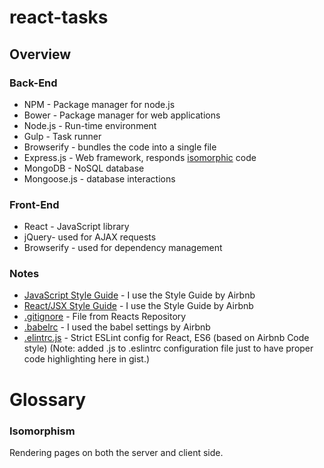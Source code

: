 # react-tasks

## Overview

### Back-End

* NPM - Package manager for node.js
* Bower - Package manager for web applications
* Node.js - Run-time environment
* Gulp - Task runner
* Browserify - bundles the code into a single file
* Express.js - Web framework, responds [isomorphic](#isomorphism) code
* MongoDB - NoSQL database
* Mongoose.js - database interactions

### Front-End
* React - JavaScript library
* jQuery- used for AJAX requests
* Browserify - used for dependency management

### Notes
* [JavaScript Style Guide](https://github.com/airbnb/javascript) - I use the Style Guide by Airbnb 
* [React/JSX Style Guide](https://github.com/airbnb/javascript/tree/master/react) - I use the Style Guide by Airbnb 
* [.gitignore](https://github.com/facebook/react/blob/master/.gitignore) - File from Reacts Repository
* [.babelrc](https://github.com/airbnb/babel-preset-airbnb) - I used the babel settings by Airbnb 
* [.elintrc.js](https://gist.github.com/nkbt/9efd4facb391edbf8048) - Strict ESLint config for React, ES6 (based on Airbnb Code style) (Note: added .js to .eslintrc configuration file just to have proper code highlighting here in gist.)

# Glossary

### <a name="isomorphism"></a>Isomorphism
Rendering pages on both the server and client side.